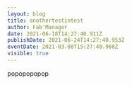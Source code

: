 ```yaml
---
layout: blog
title: anothertestintest
author: Fab'Manager
date: 2021-06-18T14:27:40.911Z
publishDate: 2021-06-24T14:27:40.953Z
eventDate: 2021-03-08T15:27:40.968Z
visible: true
---
```

popopopopop